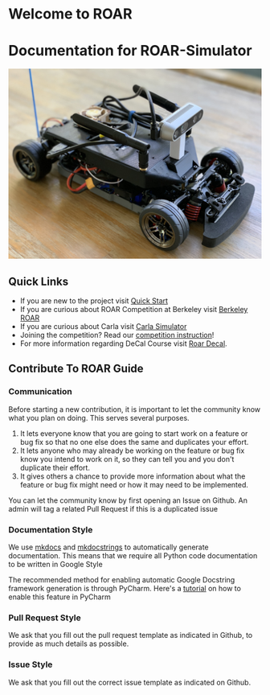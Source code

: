 # Welcome to ROAR

# **Documentation for ROAR-Simulator**

![](images/ROAR_Car_1.jpg)

## Quick Links

* If you are new to the project visit [Quick Start](#quick-start)
* If you are curious about ROAR Competition at Berkeley visit [Berkeley ROAR](https://vivecenter.berkeley.edu/research1/roar/)
* If you are curious about Carla visit [Carla Simulator](https://carla.org)
* Joining the competition? Read our [competition instruction](#competition_instruction)!
* For more information regarding DeCal Course visit [Roar Decal](https://roar-decal.github.io/ROAR.html).


    
## Contribute To ROAR Guide
### Communication
Before starting a new contribution, it is important to let the community know what you plan on doing. This serves several purposes.

1. It lets everyone know that you are going to start work on a feature or bug fix so that no one else does the same and duplicates your effort.
2. It lets anyone who may already be working on the feature or bug fix know you intend to work on it, so they can tell you and you don't duplicate their effort.
3. It gives others a chance to provide more information about what the feature or bug fix might need or how it may need to be implemented.

You can let the community know by first opening an Issue on Github. An admin will tag a related Pull Request if this is a duplicated issue

### Documentation Style
We use [mkdocs](https://www.mkdocs.org/) and [mkdocstrings](https://github.com/pawamoy/mkdocstrings) to automatically generate documentation. 
This means that we require all Python code documentation to be written in Google Style

The recommended method for enabling automatic Google Docstring framework generation is through PyCharm. Here's a [tutorial](https://intellij-support.jetbrains.com/hc/en-us/community/posts/360000218290-Configure-google-docstring) on how to enable this feature in PyCharm 

### Pull Request Style
We ask that you fill out the pull request template as indicated in Github, to provide as much details as possible. 

### Issue Style
We ask that you fill out the correct issue template as indicated on Github. 
